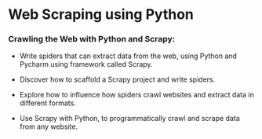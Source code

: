 # Web Scraping using Python


### Crawling the Web with Python and Scrapy:
* Write spiders that can extract data from the web, using Python and Pycharm using framework called Scrapy. 

* Discover how to scaffold a Scrapy project and write spiders. 

* Explore how to influence how spiders crawl websites and extract data in different formats. 

* Use Scrapy with Python,  to programmatically crawl and scrape data from any website.